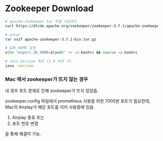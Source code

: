 #  Zookeeper Download

```bash
# apache-zookeeper tar 파일 다운로드
curl https://dlcdn.apache.org/zookeeper/zookeeper-3.7.1/apache-zookeeper-3.7.1-bin.tar.gz -o

# untar
tar xvzf apache-zookeeper-3.7.1-bin.tar.gz

# $ZK_HOME 설정
echo "export ZK_HOME=$(pwd)" >> ~/.bashrc && source ~/.bashrc

# Java Version 확인 (1.8 버젼 굿)
java -version
```


### Mac 에서 zookeeper가 뜨지 않는 경우

내 경우 포트 문제로 인해 zookeeper가 뜨지 않았음.

zookeeper.config 파일에서 prometheus 사용을 위한 7000번 포트가 필요한데,
Mac의 Airplay가 해당 포트를 이미 사용중에 있음. 

1. Airplay 종료 또는
2. 포트 번호 변경

을 통해 해결이 가능. 